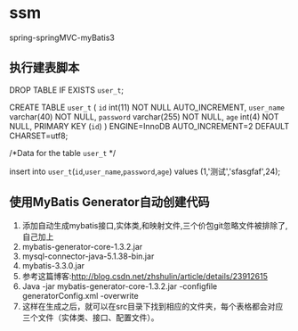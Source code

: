 # ssm
spring-springMVC-myBatis3

## 执行建表脚本
DROP TABLE IF EXISTS `user_t`;

CREATE TABLE `user_t` (
  `id` int(11) NOT NULL AUTO_INCREMENT,
  `user_name` varchar(40) NOT NULL,
  `password` varchar(255) NOT NULL,
  `age` int(4) NOT NULL,
  PRIMARY KEY (`id`)
) ENGINE=InnoDB AUTO_INCREMENT=2 DEFAULT CHARSET=utf8;

/*Data for the table `user_t` */

insert  into `user_t`(`id`,`user_name`,`password`,`age`) values (1,'测试','sfasgfaf',24);

## 使用MyBatis Generator自动创建代码
1. 添加自动生成mybatis接口,实体类,和映射文件,三个价包git忽略文件被排除了,自己加上
2. mybatis-generator-core-1.3.2.jar
3. mysql-connector-java-5.1.38-bin.jar
4. mybatis-3.3.0.jar
5. 参考这篇博客:http://blog.csdn.net/zhshulin/article/details/23912615
6. Java -jar mybatis-generator-core-1.3.2.jar -configfile generatorConfig.xml -overwrite
7. 这样在生成之后，就可以在src目录下找到相应的文件夹，每个表格都会对应三个文件（实体类、接口、配置文件）。